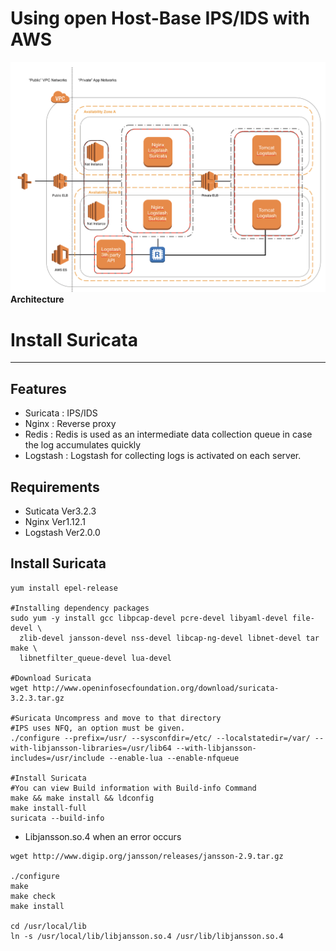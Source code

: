 Using open Host-Base IPS/IDS with AWS
=====
![Alt text](https://github.com/mateon01/server_info/blob/master/img/networks.png?raw=true)
__Architecture__


# Install Suricata
---

Features
---
* Suricata : IPS/IDS
* Nginx : Reverse proxy
* Redis : Redis is used as an intermediate data collection queue in case the log accumulates quickly
* Logstash : Logstash for collecting logs is activated on each server.

Requirements
---
* Suticata Ver3.2.3
* Nginx Ver1.12.1
* Logstash Ver2.0.0

Install Suricata
---

<pre><code>yum install epel-release

#Installing dependency packages
sudo yum -y install gcc libpcap-devel pcre-devel libyaml-devel file-devel \
  zlib-devel jansson-devel nss-devel libcap-ng-devel libnet-devel tar make \
  libnetfilter_queue-devel lua-devel

#Download Suricata
wget http://www.openinfosecfoundation.org/download/suricata-3.2.3.tar.gz

#Suricata Uncompress and move to that directory
#IPS uses NFQ, an option must be given.
./configure --prefix=/usr/ --sysconfdir=/etc/ --localstatedir=/var/ --with-libjansson-libraries=/usr/lib64 --with-libjansson-includes=/usr/include --enable-lua --enable-nfqueue

#Install Suricata
#You can view Build information with Build-info Command
make && make install && ldconfig
make install-full
suricata --build-info
</code></pre>

* Libjansson.so.4 when an error occurs

<pre><code>wget http://www.digip.org/jansson/releases/jansson-2.9.tar.gz

./configure
make
make check
make install

cd /usr/local/lib
ln -s /usr/local/lib/libjansson.so.4 /usr/lib/libjansson.so.4
</code></pre>
